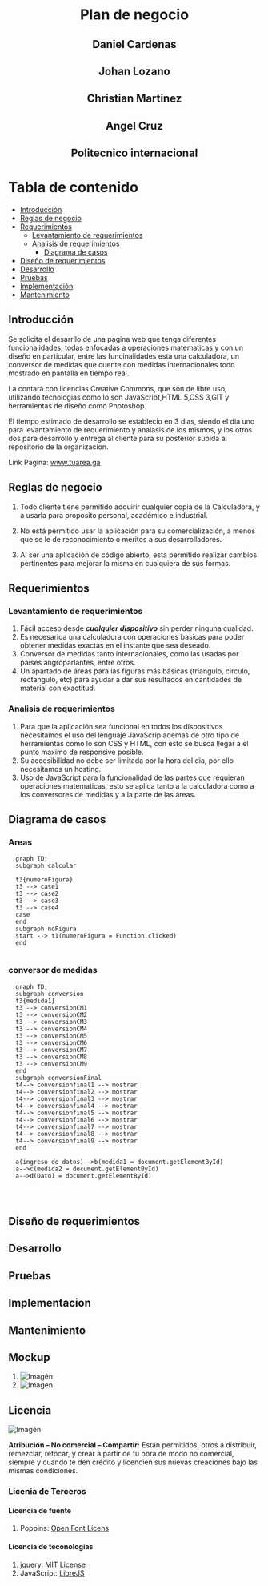 # <center> Plan de negocio</center>

## <center> Daniel Cardenas </center>

## <center>Johan Lozano </center>

## <center> Christian Martinez </center>

## <center> Angel Cruz </center>

## <center> Politecnico internacional</center>

# Tabla de contenido
  - [Introducción](#introduccion)
  - [Reglas de negocio](#reglas-de-negocio)
  - [Requerimientos](#requerimientos)
    - [Levantamiento de requerimientos](#levantamiento-de-requerimientos)
    - [Analisis de requerimientos](#analisis-de-requerimientos)
      - [Diagrama de casos](#diagrama-de-casos)
  - [Diseño de requerimientos](#diseño-de-requerimientos)
  - [Desarrollo](#desarrollo)
  - [Pruebas](#pruebas)
  - [Implementación](#implementacion)
  - [Mantenimiento](#mantenimiento)
 

## Introducción
Se solicita el desarrllo de una pagina web que tenga diferentes funcionalidades, todas enfocadas a operaciones matematicas y con un diseño en particular, entre las funcinalidades esta una calculadora, un conversor de medidas que cuente con medidas internacionales todo mostrado en pantalla en tiempo real. 

La contará con licencias Creative Commons, que son de libre uso, utilizando tecnologias como lo son JavaScript,HTML 5,CSS 3,GIT y herramientas de diseño como Photoshop.

El tiempo estimado de desarrollo se establecio en 3 dias, siendo el dia uno para levantamiento de requerimiento y analasis de los mismos, y los otros dos para desarrollo y entrega al cliente para su posterior subida al repositorio de la organizacion.

Link Pagina: www.tuarea.ga

## Reglas de negocio
1. Todo cliente tiene permitido adquirir cualquier copia de la Calculadora, y a usarla para proposito personal, académico e industrial.

2. No está permitido usar la aplicación para su comercialización, a menos que se le de reconocimiento o meritos a sus desarrolladores.

3. Al ser una aplicación de código abierto, esta permitido realizar cambios pertinentes para mejorar la misma en cualquiera de sus formas.


## Requerimientos
### Levantamiento de requerimientos
  1. Fácil acceso desde <strong>*cualquier dispositivo*</strong> sin perder ninguna cualidad.
  2. Es necesarioa una calculadora con operaciones basicas para poder obtener medidas exactas en el instante que sea deseado. 
  3. Conversor de medidas tanto internacionales, como las usadas por países angroparlantes, entre otros.
  4. Un apartado de áreas para las figuras más básicas (triangulo, circulo, rectangulo, etc) para ayudar a dar sus resultados en cantidades de material con exactitud.
  
### Analisis de requerimientos
  1. Para que la aplicación sea funcional en todos los dispositivos necesitamos el uso del lenguaje JavaScrip ademas de otro tipo de herramientas como lo son CSS y   HTML, con esto se busca llegar a el punto maximo de responsive posible.
  2. Su accesibilidad no debe ser limitada por la hora del dia, por ello necesitamos un hosting.
  3. Uso de JavaScript para la funcionalidad de las partes que requieran operaciones matematicas, esto se aplica tanto a la calculadora como a los conversores de medidas y a la parte de las áreas.
## Diagrama de casos
### Areas
  ```mermaid
    graph TD;
    subgraph calcular
    
    t3{numeroFigura}
    t3 --> case1
    t3 --> case2
    t3 --> case3
    t3 --> case4
    case
    end
    subgraph noFigura
    start --> t1(numeroFigura = Function.clicked)
    end
    
``` 
### conversor de medidas
  ```mermaid
    graph TD;
    subgraph conversion
    t3{medida1}
    t3 --> conversionCM1 
    t3 --> conversionCM2
    t3 --> conversionCM3
    t3 --> conversionCM4
    t3 --> conversionCM5
    t3 --> conversionCM6
    t3 --> conversionCM7
    t3 --> conversionCM8
    t3 --> conversionCM9
    end
    subgraph conversionFinal
    t4--> conversionfinal1 --> mostrar
    t4--> conversionfinal2 --> mostrar
    t4--> conversionfinal3 --> mostrar
    t4--> conversionfinal4 --> mostrar
    t4--> conversionfinal5 --> mostrar
    t4--> conversionfinal6 --> mostrar
    t4--> conversionfinal7 --> mostrar
    t4--> conversionfinal8 --> mostrar
    t4--> conversionfinal9 --> mostrar
    end

    a(ingreso de datos)-->b(medida1 = document.getElementById)
    a-->c(medida2 = document.getElementById)
    a-->d(Dato1 = document.getElementById)
    
   

  
```

## Diseño de requerimientos

## Desarrollo
## Pruebas
## Implementacion
## Mantenimiento
## Mockup
  1. ![Imagén](img/Mockup1.png)
  2. ![Imagen](img/mockup2.png)

## Licencia
![Imagén](img/Licencia.png)
   
   <strong> Atribución – No comercial – Compartir:</strong> Están permitidos, otros a distribuir, remezclar, retocar, y crear a partir de tu obra de modo no comercial, siempre y cuando te den crédito y licencien sus nuevas creaciones bajo las mismas condiciones.
   
### Licenia de Terceros
#### Licencia de fuente 
  1. Poppins: [Open Font Licens](https://fonts.google.com/specimen/Poppins?query=POPPINS&preview.text_type=custom&selection.family=Poppins:wght@500)
#### Licencia de teconologias
  1. jquery: [MIT License](https://github.com/jquery/jquery) 
  2. JavaScript: [LibreJS](https://www.gnu.org/software/librejs/index.html)
   




   


